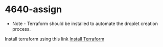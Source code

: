 # 4640-assign
* Note - Terraform should be installed to automate the droplet creation process.

Install terraform using this link [Install Terraform ](https://developer.hashicorp.com/terraform/tutorials/aws-get-started/install-cli)
